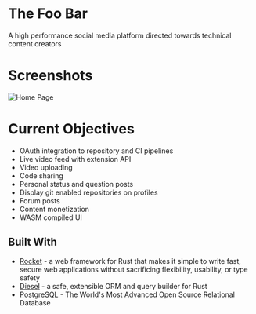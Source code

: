 # The Foo Bar
A high performance social media platform directed towards technical content creators

# Screenshots
![Home Page](https://i.imgur.com/sXfhyya.png)

# Current Objectives

* OAuth integration to repository and CI pipelines
* Live video feed with extension API
* Video uploading
* Code sharing
* Personal status and question posts
* Display git enabled repositories on profiles
* Forum posts
* Content monetization
* WASM compiled UI

## Built With
* [Rocket](https://crates.io/crates/rocket) - a web framework for Rust that makes it simple to write fast, secure web applications without sacrificing flexibility, usability, or type safety
* [Diesel](https://crates.io/crates/diesel) - a safe, extensible ORM and query builder for Rust
* [PostgreSQL](https://www.postgresql.org/) - The World's Most Advanced Open Source Relational Database
